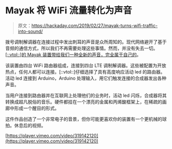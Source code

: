 # Mayak 将 WiFi 流量转化为声音

> 原文：<https://hackaday.com/2019/02/27/mayak-turns-wifi-traffic-into-sound/>

拨号调制解调器在连接过程中发出刺耳的声音是众所周知的。现代网络避开了基于音频的通信方式，所以我们不再需要处理这些事情。然而，并没有失去一切。 [[::vtol::]的 Mayak 装置带给我们一种全新的声音，完全属于自己的](http://vtol.cc/filter/works/mayak)。

该装置由四台 WiFi 路由器组成，连接到四台 LTE 调制解调器。这些被配置为开放热点，任何人都可以连接。[::vtol::]仔细选择了具有高度响应活动 led 的路由器。活动 led 连接到 Arduino，Arduino 处理输入，用它们触发连接的合成器发出各种声音。

当用户连接到路由器并在互联网上处理他们的业务时，活动 led 闪烁，合成器将其转换成超凡脱俗的音乐。硬件都挂在一个漂亮的金属和丙烯酸框架上，在稀疏的画廊中形成一个醒目的形式。

这件作品创造了一个非常电子的音景，但你可能更喜欢你的装置有一个更机械的球拍。休息后的视频。

[https://player.vimeo.com/video/319142120](https://player.vimeo.com/video/319142120)